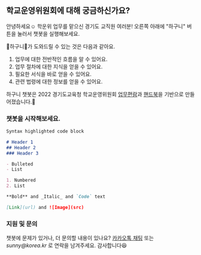 ## 학교운영위원회에 대해 궁금하신가요?

안녕하세요☺️ 학운위 업무를 맡으신 경기도 교직원 여러분!
오른쪽 아래에 "하구니" 버튼을 눌러서 챗봇을 실행해보세요.

💌하구니💌가 도와드릴 수 있는 것은 다음과 같아요.
1. 업무에 대한 전반적인 흐름을 알 수 있어요.
2. 업무 절차에 대한 지식을 얻을 수 있어요.
3. 필요한 서식을 바로 얻을 수 있어요.
4. 관련 법령에 대한 정보를 얻을 수 있어요.

하구니 챗봇은 2022 경기도교육청 학교운영위원회 [업무편람](https://github.com/Cynthia0407/Hagoony/issues/17#issue-1252626516)과 [핸드북](https://github.com/Cynthia0407/Hagoony/issues/16#issue-1252626208)을 기반으로 만들어졌습니다.📃

### 챗봇을 시작해보세요.


```markdown
Syntax highlighted code block

# Header 1
## Header 2
### Header 3

- Bulleted
- List

1. Numbered
2. List

**Bold** and _Italic_ and `Code` text

[Link](url) and ![Image](src)
```


### 지원 및 문의

챗봇에 문제가 있거나, 더 문의할 내용이 있나요? [카카오톡 채팅](http://pf.kakao.com/_jKmxib/chat) 또는 _sunny@korea.kr_ 로 연락을 남겨주세요. 감사합니다😆
